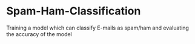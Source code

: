 # Spam-Ham-Classification
 Training a model which can classify E-mails as spam/ham and evaluating the accuracy of the model

